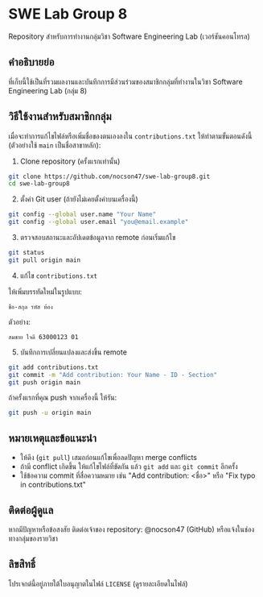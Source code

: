 # SWE Lab Group 8
Repository สำหรับการทำงานกลุ่มวิชา Software Engineering Lab (เวอร์ชันคอนโทรล)

คำอธิบายย่อ
--
ที่เก็บนี้ใช้เป็นที่รวมผลงานและบันทึกการมีส่วนร่วมของสมาชิกกลุ่มที่ทำงานในวิชา Software Engineering Lab (กลุ่ม 8)

วิธีใช้งานสำหรับสมาชิกกลุ่ม
--
เมื่อจะทำการแก้ไขไฟล์หรือเพิ่มชื่อของตนเองลงใน `contributions.txt` ให้ทำตามขั้นตอนดังนี้ (ตัวอย่างใช้ `main` เป็นชื่อสาขาหลัก):

1) Clone repository (ครั้งแรกเท่านั้น)

```bash
git clone https://github.com/nocson47/swe-lab-group8.git
cd swe-lab-group8
```

2) ตั้งค่า Git user (ถ้ายังไม่เคยตั้งค่าบนเครื่องนี้)

```bash
git config --global user.name "Your Name"
git config --global user.email "you@email.example"
```

3) ตรวจสอบสถานะและอัปเดตข้อมูลจาก remote ก่อนเริ่มแก้ไข

```bash
git status
git pull origin main
```

4) แก้ไข `contributions.txt`

ให้เพิ่มบรรทัดใหม่ในรูปแบบ:

```
ชื่อ-สกุล รหัส ห้อง
```

ตัวอย่าง:

```
สมชาย ใจดี 63000123 01
```

5) บันทึกการเปลี่ยนแปลงและส่งขึ้น remote

```bash
git add contributions.txt
git commit -m "Add contribution: Your Name - ID - Section"
git push origin main
```

ถ้าครั้งแรกที่คุณ push จากเครื่องนี้ ให้รัน:

```bash
git push -u origin main
```

หมายเหตุและข้อแนะนำ
--
- ให้ดึง (`git pull`) เสมอก่อนแก้ไขเพื่อลดปัญหา merge conflicts
- ถ้ามี conflict เกิดขึ้น ให้แก้ไขไฟล์ที่ขัดกัน แล้ว `git add` และ `git commit` อีกครั้ง
- ใช้ข้อความ commit ที่สื่อความหมาย เช่น "Add contribution: <ชื่อ>" หรือ "Fix typo in contributions.txt"

ติดต่อผู้ดูแล
--
หากมีปัญหาหรือข้อสงสัย ติดต่อเจ้าของ repository: @nocson47 (GitHub) หรือแจ้งในช่องทางกลุ่มของรายวิชา

ลิขสิทธิ์
--
โปรเจกต์นี้อยู่ภายใต้ใบอนุญาตในไฟล์ `LICENSE` (ดูรายละเอียดในไฟล์)



